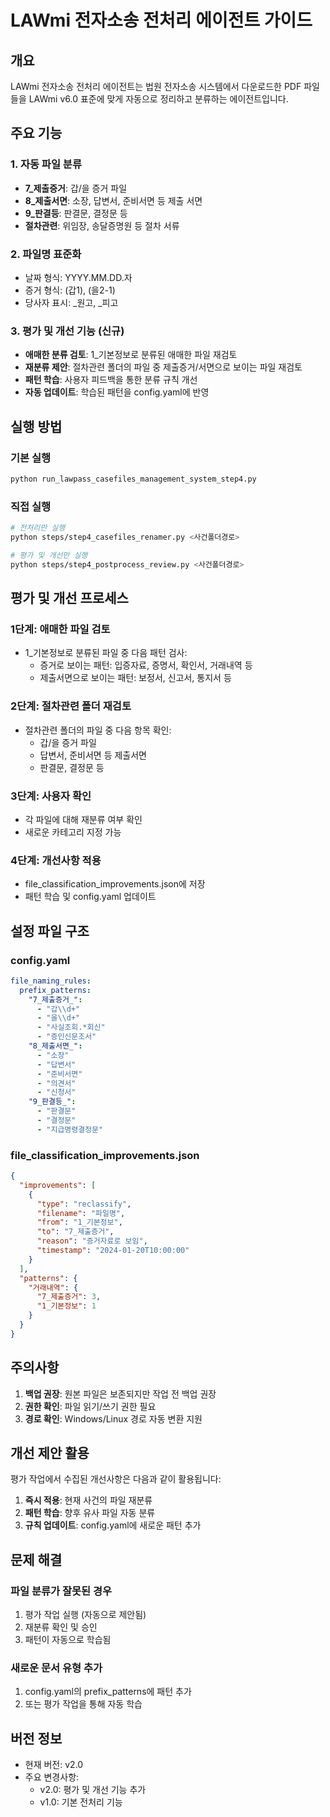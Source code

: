 # LAWmi 전자소송 전처리 에이전트 가이드

## 개요
LAWmi 전자소송 전처리 에이전트는 법원 전자소송 시스템에서 다운로드한 PDF 파일들을 LAWmi v6.0 표준에 맞게 자동으로 정리하고 분류하는 에이전트입니다.

## 주요 기능

### 1. 자동 파일 분류
- **7_제출증거**: 갑/을 증거 파일
- **8_제출서면**: 소장, 답변서, 준비서면 등 제출 서면
- **9_판결등**: 판결문, 결정문 등
- **절차관련**: 위임장, 송달증명원 등 절차 서류

### 2. 파일명 표준화
- 날짜 형식: YYYY.MM.DD.자
- 증거 형식: (갑1), (을2-1)
- 당사자 표시: _원고, _피고

### 3. 평가 및 개선 기능 (신규)
- **애매한 분류 검토**: 1_기본정보로 분류된 애매한 파일 재검토
- **재분류 제안**: 절차관련 폴더의 파일 중 제출증거/서면으로 보이는 파일 재검토
- **패턴 학습**: 사용자 피드백을 통한 분류 규칙 개선
- **자동 업데이트**: 학습된 패턴을 config.yaml에 반영

## 실행 방법

### 기본 실행
```bash
python run_lawpass_casefiles_management_system_step4.py
```

### 직접 실행
```bash
# 전처리만 실행
python steps/step4_casefiles_renamer.py <사건폴더경로>

# 평가 및 개선만 실행
python steps/step4_postprocess_review.py <사건폴더경로>
```

## 평가 및 개선 프로세스

### 1단계: 애매한 파일 검토
- 1_기본정보로 분류된 파일 중 다음 패턴 검사:
  - 증거로 보이는 패턴: 입증자료, 증명서, 확인서, 거래내역 등
  - 제출서면으로 보이는 패턴: 보정서, 신고서, 통지서 등

### 2단계: 절차관련 폴더 재검토
- 절차관련 폴더의 파일 중 다음 항목 확인:
  - 갑/을 증거 파일
  - 답변서, 준비서면 등 제출서면
  - 판결문, 결정문 등

### 3단계: 사용자 확인
- 각 파일에 대해 재분류 여부 확인
- 새로운 카테고리 지정 가능

### 4단계: 개선사항 적용
- file_classification_improvements.json에 저장
- 패턴 학습 및 config.yaml 업데이트

## 설정 파일 구조

### config.yaml
```yaml
file_naming_rules:
  prefix_patterns:
    "7_제출증거_":
      - "갑\\d+"
      - "을\\d+"
      - "사실조회.*회신"
      - "증인신문조서"
    "8_제출서면_":
      - "소장"
      - "답변서"
      - "준비서면"
      - "의견서"
      - "신청서"
    "9_판결등_":
      - "판결문"
      - "결정문"
      - "지급명령결정문"
```

### file_classification_improvements.json
```json
{
  "improvements": [
    {
      "type": "reclassify",
      "filename": "파일명",
      "from": "1_기본정보",
      "to": "7_제출증거",
      "reason": "증거자료로 보임",
      "timestamp": "2024-01-20T10:00:00"
    }
  ],
  "patterns": {
    "거래내역": {
      "7_제출증거": 3,
      "1_기본정보": 1
    }
  }
}
```

## 주의사항

1. **백업 권장**: 원본 파일은 보존되지만 작업 전 백업 권장
2. **권한 확인**: 파일 읽기/쓰기 권한 필요
3. **경로 확인**: Windows/Linux 경로 자동 변환 지원

## 개선 제안 활용

평가 작업에서 수집된 개선사항은 다음과 같이 활용됩니다:

1. **즉시 적용**: 현재 사건의 파일 재분류
2. **패턴 학습**: 향후 유사 파일 자동 분류
3. **규칙 업데이트**: config.yaml에 새로운 패턴 추가

## 문제 해결

### 파일 분류가 잘못된 경우
1. 평가 작업 실행 (자동으로 제안됨)
2. 재분류 확인 및 승인
3. 패턴이 자동으로 학습됨

### 새로운 문서 유형 추가
1. config.yaml의 prefix_patterns에 패턴 추가
2. 또는 평가 작업을 통해 자동 학습

## 버전 정보
- 현재 버전: v2.0
- 주요 변경사항:
  - v2.0: 평가 및 개선 기능 추가
  - v1.0: 기본 전처리 기능